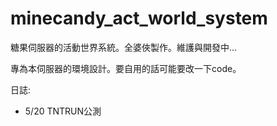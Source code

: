 # minecandy_act_world_system
糖果伺服器的活動世界系統。全婆俠製作。維護與開發中...

專為本伺服器的環境設計。要自用的話可能要改一下code。

日誌:
- 5/20 TNTRUN公測
